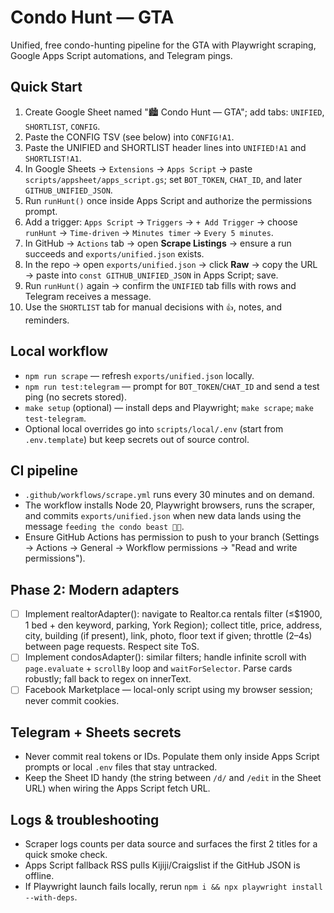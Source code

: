 # Condo Hunt — GTA

Unified, free condo-hunting pipeline for the GTA with Playwright scraping, Google Apps Script automations, and Telegram pings.

## Quick Start
1. Create Google Sheet named "🏙️ Condo Hunt — GTA"; add tabs: `UNIFIED`, `SHORTLIST`, `CONFIG`.
2. Paste the CONFIG TSV (see below) into `CONFIG!A1`.
3. Paste the UNIFIED and SHORTLIST header lines into `UNIFIED!A1` and `SHORTLIST!A1`.
4. In Google Sheets → `Extensions` → `Apps Script` → paste `scripts/appsheet/apps_script.gs`; set `BOT_TOKEN`, `CHAT_ID`, and later `GITHUB_UNIFIED_JSON`.
5. Run `runHunt()` once inside Apps Script and authorize the permissions prompt.
6. Add a trigger: `Apps Script` → `Triggers` → `+ Add Trigger` → choose `runHunt` → `Time-driven` → `Minutes timer` → `Every 5 minutes`.
7. In GitHub → `Actions` tab → open **Scrape Listings** → ensure a run succeeds and `exports/unified.json` exists.
8. In the repo → open `exports/unified.json` → click **Raw** → copy the URL → paste into `const GITHUB_UNIFIED_JSON` in Apps Script; save.
9. Run `runHunt()` again → confirm the `UNIFIED` tab fills with rows and Telegram receives a message.
10. Use the `SHORTLIST` tab for manual decisions with `👍`, notes, and reminders.

## Local workflow
- `npm run scrape` — refresh `exports/unified.json` locally.
- `npm run test:telegram` — prompt for `BOT_TOKEN`/`CHAT_ID` and send a test ping (no secrets stored).
- `make setup` (optional) — install deps and Playwright; `make scrape`; `make test-telegram`.
- Optional local overrides go into `scripts/local/.env` (start from `.env.template`) but keep secrets out of source control.

## CI pipeline
- `.github/workflows/scrape.yml` runs every 30 minutes and on demand.
- The workflow installs Node 20, Playwright browsers, runs the scraper, and commits `exports/unified.json` when new data lands using the message `feeding the condo beast 🦊🍣`.
- Ensure GitHub Actions has permission to push to your branch (Settings → Actions → General → Workflow permissions → "Read and write permissions").

## Phase 2: Modern adapters
- [ ] Implement realtorAdapter(): navigate to Realtor.ca rentals filter (≤$1900, 1 bed + den keyword, parking, York Region); collect title, price, address, city, building (if present), link, photo, floor text if given; throttle (2–4s) between page requests. Respect site ToS.
- [ ] Implement condosAdapter(): similar filters; handle infinite scroll with `page.evaluate` + `scrollBy` loop and `waitForSelector`. Parse cards robustly; fall back to regex on innerText.
- [ ] Facebook Marketplace — local-only script using my browser session; never commit cookies.

## Telegram + Sheets secrets
- Never commit real tokens or IDs. Populate them only inside Apps Script prompts or local `.env` files that stay untracked.
- Keep the Sheet ID handy (the string between `/d/` and `/edit` in the Sheet URL) when wiring the Apps Script fetch URL.

## Logs & troubleshooting
- Scraper logs counts per data source and surfaces the first 2 titles for a quick smoke check.
- Apps Script fallback RSS pulls Kijiji/Craigslist if the GitHub JSON is offline.
- If Playwright launch fails locally, rerun `npm i && npx playwright install --with-deps`.
